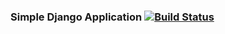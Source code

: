 ### Simple Django Application [![Build Status](https://travis-ci.com/sadmonad/DjangoTest.svg?branch=master)](https://travis-ci.com/sadmonad/DjangoTest)
